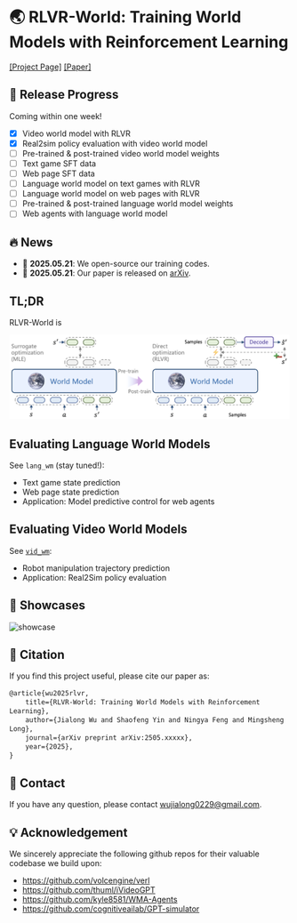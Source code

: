 # 🌏 RLVR-World: Training World Models with Reinforcement Learning

[[Project Page]](https://thuml.github.io/RLVR-World/) [[Paper]](https://arxiv.org/abs/2505.xxxxx) <!-- [[Data & Models]](https://huggingface.co/collections/thuml/ivideogpt-674c59cae32231024d82d6c5) -->

## 🚀 Release Progress

Coming within one week!

- [x] Video world model with RLVR
- [x] Real2sim policy evaluation with video world model
- [ ] Pre-trained & post-trained video world model weights
- [ ] Text game SFT data
- [ ] Web page SFT data
- [ ] Language world model on text games with RLVR
- [ ] Language world model on web pages with RLVR
- [ ] Pre-trained & post-trained language world model weights
- [ ] Web agents with language world model

## 🔥 News

- 🚩 **2025.05.21**: We open-source our training codes.
- 🚩 **2025.05.21**: Our paper is released on [arXiv](https://arxiv.org/abs/2505.xxxxx).

## TL;DR

RLVR-World is 

![concept](assets/concept.png)

## Evaluating Language World Models

See `lang_wm` (stay tuned!):

- Text game state prediction
- Web page state prediction
- Application: Model predictive control for web agents

## Evaluating Video World Models

See [`vid_wm`](/vid_wm):

- Robot manipulation trajectory prediction
- Application: Real2Sim policy evaluation

## 🎥 Showcases

![showcase](assets/showcase.png)

## 📜 Citation

If you find this project useful, please cite our paper as:

```
@article{wu2025rlvr,
    title={RLVR-World: Training World Models with Reinforcement Learning}, 
    author={Jialong Wu and Shaofeng Yin and Ningya Feng and Mingsheng Long},
    journal={arXiv preprint arXiv:2505.xxxxx},
    year={2025},
}
```

## 🤝 Contact

If you have any question, please contact wujialong0229@gmail.com.

## 💡 Acknowledgement

We sincerely appreciate the following github repos for their valuable codebase we build upon:

- https://github.com/volcengine/verl
- https://github.com/thuml/iVideoGPT
- https://github.com/kyle8581/WMA-Agents
- https://github.com/cognitiveailab/GPT-simulator
